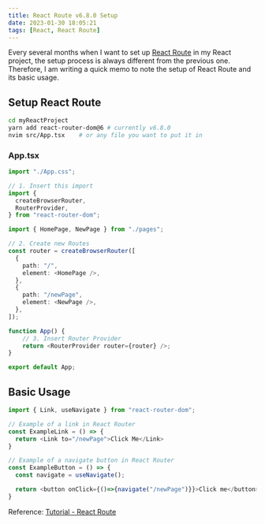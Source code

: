 ```yaml
---
title: React Route v6.8.0 Setup
date: 2023-01-30 18:05:21
tags: [React, React Route]
---
```


Every several months when I want to set up [React Route](https://reactrouter.com/en/main/start/tutorial) in my React project, the setup process is always different from the previous one. Therefore, I am writing a quick memo to note the setup of React Route and its basic usage.

## Setup React Route

```bash
cd myReactProject
yarn add react-router-dom@6 # currently v6.8.0
nvim src/App.tsx	# or any file you want to put it in
```

### App.tsx

```TypeScript
import "./App.css";

// 1. Insert this import
import {
  createBrowserRouter,
  RouterProvider,
} from "react-router-dom";

import { HomePage, NewPage } from "./pages";

// 2. Create new Routes
const router = createBrowserRouter([
  {
    path: "/",
    element: <HomePage />,
  },
  {
    path: "/newPage",
    element: <NewPage />,
  },
]);

function App() {
    // 3. Insert Router Provider
    return <RouterProvider router={router} />;
}

export default App;

```

## Basic Usage

```Typescript
import { Link, useNavigate } from "react-router-dom";

// Example of a link in React Router
const ExampleLink = () => {
  return <Link to="/newPage">Click Me</Link>
}

// Example of a navigate button in React Router
const ExampleButton = () => {
  const navigate = useNavigate();

  return <button onClick={()=>{navigate("/newPage")}}>Click me</button>
}
```

Reference: [Tutorial - React Route](https://reactrouter.com/en/main/start/tutorial)
